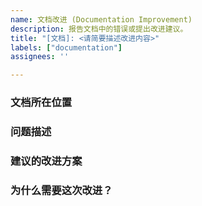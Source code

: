 ```yaml
---
name: 文档改进 (Documentation Improvement)
description: 报告文档中的错误或提出改进建议。
title: "[文档]: <请简要描述改进内容>"
labels: ["documentation"]
assignees: ''

---
```


### 文档所在位置
<!-- 请提供需要改进的文档页面的链接或文件名。 -->


### 问题描述
<!-- 请清晰地描述当前文档存在什么问题（例如：内容错误、描述不清、链接失效、有错别字等）。 -->


### 建议的改进方案
<!-- 您认为应该如何修改？可以直接提供修改后的文本，或者描述修改思路。 -->


### 为什么需要这次改进？
<!-- （可选）请说明这次改进能带来什么好处，例如：能帮助新手更快上手、避免用户产生误解等。 -->
